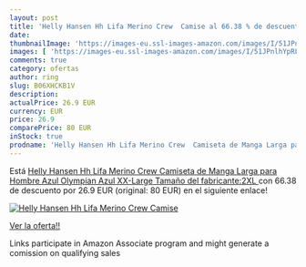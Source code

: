 ```yaml
---
layout: post
title: 'Helly Hansen Hh Lifa Merino Crew  Camise al 66.38 % de descuento'
date: 
thumbnailImage: 'https://images-eu.ssl-images-amazon.com/images/I/51JPnlhYpRL._SL200_.jpg'
images: [ 'https://images-eu.ssl-images-amazon.com/images/I/51JPnlhYpRL._SL200_.jpg' ]
comments: true
category: ofertas
author: ring
slug: B06XHCKB1V
description:
actualPrice: 26.9 EUR
currency: EUR
price: 26.9
comparePrice: 80 EUR
inStock: true
prodname: 'Helly Hansen Hh Lifa Merino Crew  Camiseta de Manga Larga para Hombre  Azul  Olympian Azul   XX-Large  Tamaño del fabricante:2XL '
---
```


Está [Helly Hansen Hh Lifa Merino Crew  Camiseta de Manga Larga para Hombre  Azul  Olympian Azul   XX-Large  Tamaño del fabricante:2XL ](https://www.amazon.es/dp/B06XHCKB1V/?tag=tolees-21) con 66.38 de descuento por 26.9 EUR (original: 80 EUR) en el siguiente enlace!

[![Helly Hansen Hh Lifa Merino Crew  Camise](https://images-eu.ssl-images-amazon.com/images/I/51JPnlhYpRL._SL200_.jpg)](https://www.amazon.es/dp/B06XHCKB1V/?tag=tolees-21)

[Ver la oferta!!](https://www.amazon.es/dp/B06XHCKB1V/?tag=tolees-21)

Links participate in Amazon Associate program and might generate a comission on qualifying sales



